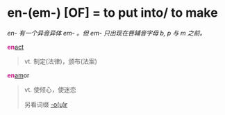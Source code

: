 # en-(em-) [OF] = to put into/ to make

*en- 有一个异音异体 em- 。但 em- 只出现在唇辅音字母 b, p 与 m 之前。*

<b style="color: #C71585;">en</b>[act](_act_.md)
> vt. 制定(法律)，颁布(法案)

<b style="color: #C71585;">en</b>[am](_am_.md)or
> vt. 使倾心，使迷恋
>
> 另看词缀 [-o(u)r](-our.md)